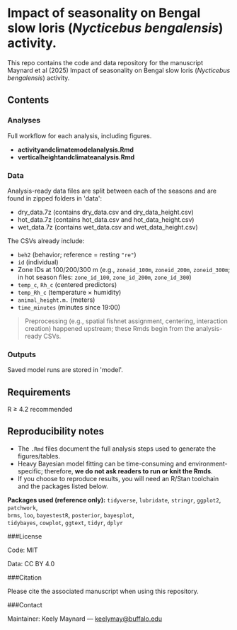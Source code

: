 # Impact of seasonality on Bengal slow loris (_Nycticebus bengalensis_) activity. 

This repo contains the code and data repository for the manuscript Maynard et al (2025) Impact of seasonality on Bengal slow loris (_Nycticebus bengalensis_) activity.

## Contents

### Analyses
Full workflow for each analysis, including figures. 
- **activityandclimatemodelanalysis.Rmd** 
- **verticalheightandclimateanalysis.Rmd** 
  
### Data
Analysis-ready data files are split between each of the seasons and are found in zipped folders in 'data\':
- dry_data.7z (contains dry_data.csv and dry_data_height.csv)
- hot_data.7z (contains hot_data.csv and hot_data_height.csv)
- wet_data.7z (contains wet_data.csv and wet_data_height.csv)
  
The CSVs already include:
- `beh2` (behavior; reference = resting `"re"`)
- `id` (individual)
- Zone IDs at 100/200/300 m (e.g., `zoneid_100m`, `zoneid_200m`, `zoneid_300m`; in hot season files: `zone_id_100`, `zone_id_200m`, `zone_id_300`)
- `temp_c`, `Rh_c` (centered predictors)
- `temp_Rh_c` (temperature × humidity)
- `animal_height.m.` (meters)
- `time_minutes` (minutes since 19:00)

> Preprocessing (e.g., spatial fishnet assignment, centering, interaction creation) happened upstream; these Rmds begin from the analysis-ready CSVs.

### Outputs
Saved model runs are stored in 'model\'.

## Requirements
R ≥ 4.2 recommended

## Reproducibility notes

- The `.Rmd` files document the full analysis steps used to generate the figures/tables.  
- Heavy Bayesian model fitting can be time-consuming and environment-specific; therefore, **we do not ask readers to run or knit the Rmds**.  
- If you choose to reproduce results, you will need an R/Stan toolchain and the packages listed below.

**Packages used (reference only):**
`tidyverse`, `lubridate`, `stringr`, `ggplot2`, `patchwork`,  
`brms`, `loo`, `bayestestR`, `posterior`, `bayesplot`,  
`tidybayes`, `cowplot`, `ggtext`, `tidyr`, `dplyr`

###License

Code: MIT

Data: CC BY 4.0 

###Citation

Please cite the associated manuscript when using this repository.

###Contact

Maintainer: Keely Maynard — keelymay@buffalo.edu

